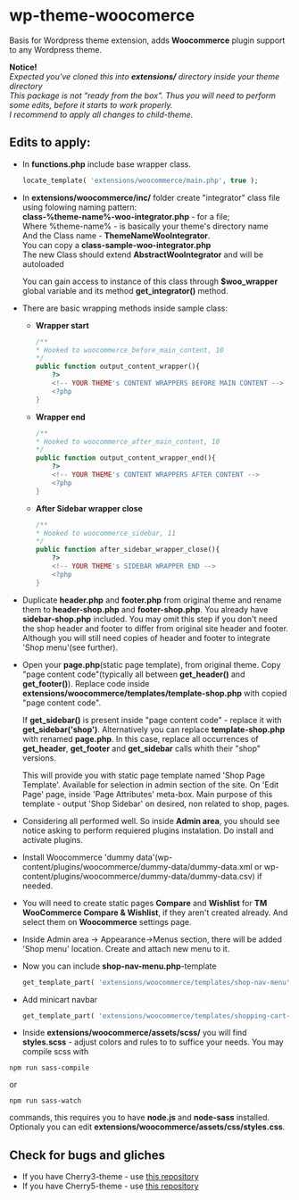 # wp-theme-woocomerce
Basis for Wordpress theme extension, adds __Woocommerce__ plugin support to any Wordpress theme.

__Notice!__
<br><em>Expected you've cloned this into __extensions/__ directory inside your theme directory</em>
<br><em>This package is not "ready from the box". Thus you will need to perform some edits, before it starts to work properly.<br>I recommend to apply all changes to child-theme.</em>

## Edits to apply:

+ In __functions.php__ include base wrapper class.
	```php
    locate_template( 'extensions/woocommerce/main.php', true );
    ```

+ In __extensions/woocommerce/inc/__ folder create "integrator" class file using folowing naming pattern:
	<br>__class-%theme-name%-woo-integrator.php__ - for a file;
	<br>Where %theme-name% - is basically your theme's directory name
	<br>And the Class name - __ThemeNameWooIntegrator__.
	<br>You can copy a __class-sample-woo-integrator.php__
	<br>The new Class should extend __AbstractWooIntegrator__ and will be autoloaded
	
	You can gain access to instance of this class through __$woo_wrapper__ global variable and its method __get_integrator()__ method.
	
	
+ There are basic wrapping methods inside sample class:
	* __Wrapper start__
		```php
		/**
		* Hooked to woocommerce_before_main_content, 10
		*/
		public function output_content_wrapper(){
			?>
			<!-- YOUR THEME's CONTENT WRAPPERS BEFORE MAIN CONTENT -->
			<?php
		}
		```
	* __Wrapper end__
		```php
		/**
		* Hooked to woocommerce_after_main_content, 10
		*/
		public function output_content_wrapper_end(){
			?>
			<!-- YOUR THEME's CONTENT WRAPPERS AFTER CONTENT -->
			<?php
		}
		```
	* __After Sidebar wrapper close__
		```php
		/**
		* Hooked to woocommerce_sidebar, 11
		*/
		public function after_sidebar_wrapper_close(){
			?>
			<!-- YOUR THEME's SIDEBAR WRAPPER END -->
			<?php	
		}
		```

+ Duplicate __header.php__ and __footer.php__ from original theme and rename them to __header-shop.php__ and __footer-shop.php__. You already have __sidebar-shop.php__ included.
	You may omit this step if you don't need the shop header and footer to differ from original site header and footer. Although you will still need copies of header and footer to integrate 'Shop menu'(see further).

+ Open your __page.php__(static page template), from original theme. Copy "page content code"(typically all between __get_header()__ and __get_footer()__). Replace code inside __extensions/woocommerce/templates/template-shop.php__ with copied "page content code".
	
    If __get_sidebar()__ is present inside "page content code" - replace it with __get_sidebar('shop')__.
	Alternatively you can replace __template-shop.php__ with renamed __page.php__. In this case, replace all occurrences of __get_header__, __get_footer__ and __get_sidebar__ calls whith their "shop" versions.
	
	This will provide you with static page template named 'Shop Page Template'. Available for selection in admin section of the site. On 'Edit Page' page, inside 'Page Attributes' meta-box.
	Main purpose of this template - output 'Shop Sidebar' on desired, non related to shop, pages.

+ Considering all performed well. So inside __Admin area__, you should see notice asking to perform requiered plugins instalation. Do install and activate plugins.

+ Install Woocommerce 'dummy data'(wp-content/plugins/woocommerce/dummy-data/dummy-data.xml or wp-content/plugins/woocommerce/dummy-data/dummy-data.csv) if needed.

+ You will need to create static pages __Compare__ and __Wishlist__ for __TM WooCommerce Compare & Wishlist__, if they
 aren't created already. And select them on __Woocommerce__ settings page.

+ Inside Admin area -> Appearance->Menus section, there will be added 'Shop menu' location. Create and attach new menu to it.

+ Now you can include __shop-nav-menu.php__-template
	```php
	get_template_part( 'extensions/woocommerce/templates/shop-nav-menu' );
	```

+ Add minicart navbar
	```php
	get_template_part( 'extensions/woocommerce/templates/shopping-cart-link' );
	```

+ Inside __extensions/woocommerce/assets/scss/__ you will find __styles.scss__ - adjust colors and rules to to suffice your needs. You may compile scss with 
```
npm run sass-compile
```
or 
```
npm run sass-watch
```
commands, this requires you to have __node.js__ and __node-sass__ installed. Optionaly you can edit __extensions/woocommerce/assets/css/styles.css__.

## Check for bugs and gliches

+ If you have Cherry3-theme - use [this repository](#)
+ If you have Cherry5-theme - use [this repository](#)
